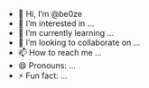 - 👋 Hi, I’m @be0ze
- 👀 I’m interested in ...
- 🌱 I’m currently learning ...
- 💞️ I’m looking to collaborate on ...
- 📫 How to reach me ...
- 😄 Pronouns: ...
- ⚡ Fun fact: ...

<!---
be0ze/be0ze is a ✨ special ✨ repository because its `README.md` (this file) appears on your GitHub profile.
You can click the Preview link to take a look at your changes.
--->
